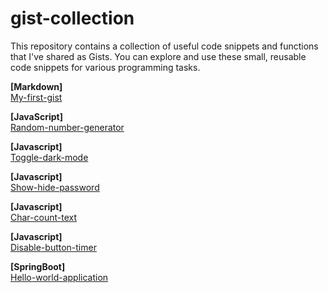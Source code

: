 # gist-collection
This repository contains a collection of useful code snippets and functions that I've shared as Gists. You can explore and use these small, reusable code snippets for various programming tasks.

**[Markdown]**  
[My-first-gist](https://gist.github.com/Vasu10134/178fcd6dfb217d27a8225cfd833fdb84)  

**[JavaScript]**   
[Random-number-generator](https://gist.github.com/Vasu10134/9e1aa09cd27525ef339c47080261fc32)

**[Javascript]**  
[Toggle-dark-mode](https://gist.github.com/Vasu10134/8d6e65277a413b9af59f14732fbc426b)

**[Javascript]**  
[Show-hide-password](https://gist.github.com/Vasu10134/024b67b3dad513a479c765931504721f)

**[Javascript]**  
[Char-count-text](https://gist.github.com/Vasu10134/268a782a5c770d1e5394ce4c7208e679)

**[Javascript]**  
[Disable-button-timer](https://gist.github.com/Vasu10134/9f4f0de93d64f93a2e1ba1c520df702d)

**[SpringBoot]**  
[Hello-world-application](https://gist.github.com/Vasu10134/6cbfe9a6afd58ace2f1affb781550bce)

